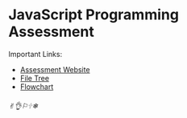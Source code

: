 # JavaScript Programming Assessment
Important Links:
- [Assessment Website](https://turnipguy30.github.io/JavaScript)
- [File Tree](https://github.com/TurnipGuy30/JavaScript/tree/main/docs)
- [Flowchart](https://github.com/TurnipGuy30/JavaScript/blob/main/Flowchart.md)
###### ✌︎👌︎⚐︎🕆︎❄︎
